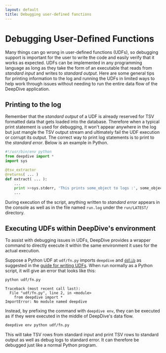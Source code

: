 ```yaml
---
layout: default
title: Debugging user-defined functions
---
```


# Debugging User-Defined Functions

Many things can go wrong in user-defined functions (UDFs), so debugging support is important for the user to write the code and easily verify that it works as expected.
UDFs can be implemented in any programming language as long as they take the form of an executable that reads from *standard input* and writes to *standard output*.
Here are some general tips for printing information to the log and running the UDFs in limited ways to help work through issues without needing to run the entire data flow of the DeepDive application.


## Printing to the log

Remember that the *standard output* of a UDF is already reserved for TSV formatted data that gets loaded into the database.
Therefore when a typical print statement is used for debugging, it won't appear anywhere in the log but just mangle the TSV output stream and ultimately fail the UDF execution or corrupt its output.
The correct way to print log statements is to print to the *standard error*.
Below is an example in Python.

```python
#!/usr/bin/env python
from deepdive import *
import sys

@tsv_extractor
@returns( ... )
def extract( ... ):
    ...
    print >>sys.stderr, 'This prints some_object to logs :', some_object
    ...
```

During execution of the script, anything written to *standard error* appears in the console as well as in the file named `run.log` under the `run/LATEST/` directory.


## Executing UDFs within DeepDive's environment

To assist with debugging issues in UDFs, DeepDive provides a wrapper command to directly execute it within the same environment it uses for the actual execution.

Suppose a Python UDF at `udf/fn.py` imports `deepdive` and [`ddlib`](gen_feats.md) as suggested in the [guide for writing UDFs](writing-udf-python.md).
When run normally as a Python script, it will give an error that looks like this:

```bash
python udf/fn.py
```
```
Traceback (most recent call last):
  File "udf/fn.py", line 2, in <module>
    from deepdive import *
ImportError: No module named deepdive
```

Instead, by prefixing the command with `deepdive env`, they can be executed as if they were executed in the middle of DeepDive's data flow.

```bash
deepdive env python udf/fn.py
```

This will take TSV rows from standard input and print TSV rows to standard output as well as debug logs to standard error. It can therefore be debugged just like a normal Python program.

<!--
<todo>write</todo>
<br><todo>

- `deepdive check testfire udf/fn.py` will be added here?

</todo>
-->
